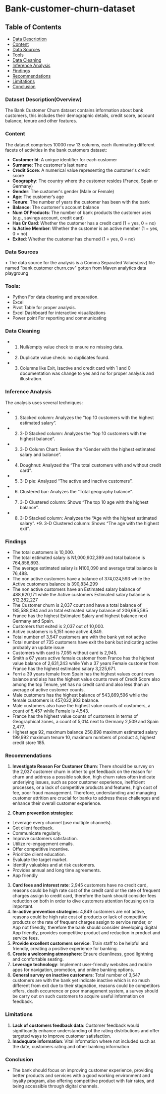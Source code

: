 # Bank-customer-churn-dataset
## Table of Contents
- [Data Description](#dataset-description)
- [Content](#content)
- [Data Sources](#data-sources)
- [Tools](#tools)
- [Data Cleaning](#data-cleaning)
- [Inference Analysis](#inference-analysis)
- [Findings](#findings)
- [Recommendations](#recommendations)
- [Limitations](#limitations)
- [Conclusion](#conclusion)

### Dataset Description(Overview)
The Bank Customer Churn dataset contains information about bank customers, this includes their demographic details, credit score, account balance, tenure and other features.

### Content
 The dataset comprises 10000 row 13 columns, each illuminating different facets of activities in the bank customers dataset:

- **Customer Id**: A unique identifier for each customer
- **Surname**: The customer's last name
- **Credit Score**: A numerical value representing the customer's credit score
- **Geography**: The country where the customer resides (France, Spain or Germany)
- **Gender**: The customer's gender (Male or Female)
- **Age**:  The customer’s age
- **Tenure**: The number of years the customer has been with the bank
- **Balance**: The customer's account balance
- **Num Of Products**: The number of bank products the customer uses (e.g., savings account, credit card)
- **Has Cr Card**: Whether the customer has a credit card (1 = yes, 0 = no)
- **Is Active Member**: Whether the customer is an active member (1 = yes, 0 = no)
- **Exited**: Whether the customer has churned (1 = yes, 0 = no)

### Data Sources 

•	The data source for the analysis is a Comma Separated Values(csv) file named "bank customer churn.csv" gotten from Maven analytics data playgroung
### Tools:
* Python For data cleaning and preparation.
* Excel
* Pivot Table for proper analysis.
* Excel Dashboard for interactive visualizations
* Power point For reporting and communicating

### Data Cleaning
* 1. Null/empty value check to ensure no missing data.
* 2. Duplicate value check: no duplicates found.
* 3. Columns like Exit, isactive and credit card with 1 and 0 documentation was change to yes and no for proper analysis and illustration.

### Inference Analysis
  The analysis uses several techniques:
* 1. Stacked column: Analyzes the “top 10 customers with the highest estimated salary”.
* 2. 3-D Stacked column: Analyzes the “top 10 customers with the highest balance”.
* 3. 3-D Column Chart: Review the “Gender with the highest estimated salary and balance”.
* 4. Doughnut: Analyzed the “The total customers with and without credit card”.
* 5. 3-D pie: Analyzed “The active and inactive customers”.
* 6. Clustered bar: Analyzes the “Total geography balance”.
* 7. 3-D Clustered column: Shows “The top 10 age with the highest balance”.
* 8. 3-D Stacked column: Analyzes the “Age with the highest estimated salary”.
*9. 3-D Clustered column: Shows “The age with the highest exit”.
 
### Findings
* The total customers is 10,000.
* The total estimated salary is N1,000,902,399 and total balance is 764,858,893.
* The average estimated salary is N100,090 and average total balance is 76,488.
* The non active customers have a balance of 374,024,593 while the Active customers balance is 390,834,299
* The non active customers have an Estimated salary balance of 488,620,171 while the Active customers Estimated salary balance is 512,282,227
* The Customer churn is 2,037 count and have a total balance of 185,588,094 and an total estimated salary balance of 206,685,585
* France has the highest Estimated Salary and highest balance next Germany and Spain.
* Customers that exited is 2,037 out of 10,000.
* Active customers is 5,151 none active 4,849.
* Total number of 3,547 customers are with the bank yet not active
* Total number of 735 customers have exit the bank but indicating active probably an update issue
* Customers with card is 7,055 without card is 2,945.
* Smith a 67 years active female customer from France has the highest value balance of 2,631,243 while Yeh a 37 years Female customer from France has the highest estimated salary 3,225,671.
* Ferri a 39 years female from Spain has the highest values count rows balance and also has the highest value counts rows of Credit Score also among the top Tenure, yet has no credit card and also less than an average of active customer counts.
* Male customers has the highest balance of 543,869,596 while the female customers is 457,032,803 balance.
* Male customers also have the highest value counts of customers, a count of 5,457 while Female is 4,543.
* France has the highest value counts of customers in terms of Geographical zones, a count of 5,014 next to Germany 2,509 and Spain 2,477.
* Highest age 92, maximum balance 250,898 maximum estimated salary 199,992 maximum tenure 10, maximum numbers of product 4, highest credit store 185.

### Recommendations
1. **Investigate Reason For Customer Churn**: There should be survey on the 2,037 customer churn in other to get feedback on the reason for churn and address a possible solution, high churn rates often indicate underlying issues, such as poor customer experience, inefficient processes, or a lack of competitive products and features, high cost of fee, poor fraud management. Therefore, understanding and managing customer attrition are crucial for banks to address these challenges and enhance their overall customer experience.

2. **Churn prevention strategies**:
- Leverage every channel (use multiple channels).
- Get client feedback.
- Communicate regularly.
- Improve customers satisfaction.
- Utilize re-engagement emails.
- Offer competitive incentive.
- Prioritize client education.
- Evaluate the target market.
- Identify valuables and at risk customers.
- Provides annual and long time agreements.
- App friendly
3. **Card fees and interest rate**: 2,945 customers have no credit card, reasons could be high rate cost of the credit card or the rate of frequent charges assign to credit card, therefore the bank should consider fees reduction on both in order to dive customers attention focusing on its important.
4. **In-active prevention strategies**: 4,849 customers are not active, reasons could be high rate cost of products or lack of competitive products or the rate of frequent charges assign to service render, or App not friendly, therefore the bank should consider developing digital App friendly, provides competitive product and reduction in product and service fees.
5. **Provide excellent customers service**: Train staff to be helpful and friendly, creating a positive experience for banking.
6. **Create a welcoming atmosphere**: Ensure cleanliness, good lightning and comfortable seating.
7. **Leverage technology**: Implement user-friendly websites and mobile apps for navigation, promotion, and online banking options.
8. **General survey on inactive customers**: Total number of 3,547 customers are with the bank yet indicate inactive which is no much different from exit due to their stagnation, reasons could be competitors offers, death occurrence or poor management system, a survey should be carry out on such customers to acquire useful information on feedback.

### Limitations
1. **Lack of customers feedback data**: Customer feedback would significantly enhance understanding of the rating distributions and offer targeted ways to improve customer satisfaction.
2. **Inadequate information**: Vital information where not included such as the date, customers rating and other banking information 

### Conclusion
- The bank should focus on improving customer experience, providing better products and services with a good working environment and loyalty program, also offering competitive product with fair rates, and being accessible through digital channels.


